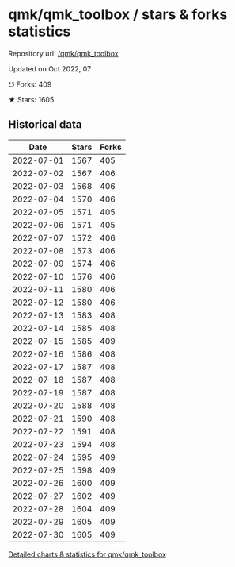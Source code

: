 # qmk/qmk_toolbox / stars & forks statistics

Repository url: [/qmk/qmk_toolbox](https://github.com/qmk/qmk_toolbox)

Updated on Oct 2022, 07

☋ Forks: 409

★ Stars: 1605

## Historical data
| Date | Stars | Forks |
|------|-------|-------|
| 2022-07-01 | 1567 | 405 | 
| 2022-07-02 | 1567 | 406 | 
| 2022-07-03 | 1568 | 406 | 
| 2022-07-04 | 1570 | 406 | 
| 2022-07-05 | 1571 | 405 | 
| 2022-07-06 | 1571 | 405 | 
| 2022-07-07 | 1572 | 406 | 
| 2022-07-08 | 1573 | 406 | 
| 2022-07-09 | 1574 | 406 | 
| 2022-07-10 | 1576 | 406 | 
| 2022-07-11 | 1580 | 406 | 
| 2022-07-12 | 1580 | 406 | 
| 2022-07-13 | 1583 | 408 | 
| 2022-07-14 | 1585 | 408 | 
| 2022-07-15 | 1585 | 409 | 
| 2022-07-16 | 1586 | 408 | 
| 2022-07-17 | 1587 | 408 | 
| 2022-07-18 | 1587 | 408 | 
| 2022-07-19 | 1587 | 408 | 
| 2022-07-20 | 1588 | 408 | 
| 2022-07-21 | 1590 | 408 | 
| 2022-07-22 | 1591 | 408 | 
| 2022-07-23 | 1594 | 408 | 
| 2022-07-24 | 1595 | 409 | 
| 2022-07-25 | 1598 | 409 | 
| 2022-07-26 | 1600 | 409 | 
| 2022-07-27 | 1602 | 409 | 
| 2022-07-28 | 1604 | 409 | 
| 2022-07-29 | 1605 | 409 | 
| 2022-07-30 | 1605 | 409 | 


[Detailed charts & statistics for qmk/qmk_toolbox](https://reviewgithub.com/rep/qmk/qmk_toolbox)
